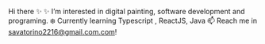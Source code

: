 Hi there ✨
✨ I’m interested in digital painting, software development and programing.
❄️ Currently learning Typescript , ReactJS, Java
📫 Reach me in savatorino2216@gmail.com.com!

